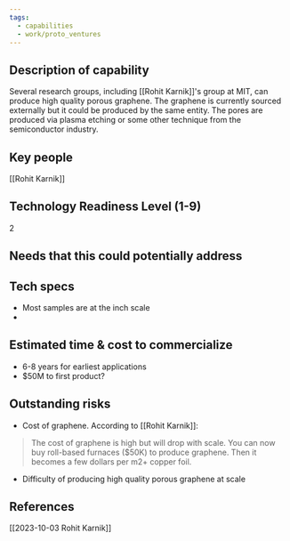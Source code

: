 ```yaml
---
tags:
  - capabilities
  - work/proto_ventures
---
```

## Description of capability
Several research groups, including [[Rohit Karnik]]'s group at MIT, can produce high quality porous graphene. The graphene is currently sourced externally but it could be produced by the same entity. The pores are produced via plasma etching or some other technique from the semiconductor industry.

## Key people
[[Rohit Karnik]]

## Technology Readiness Level (1-9)
2

## Needs that this could potentially address


## Tech specs
- Most samples are at the inch scale
- 

## Estimated time & cost to commercialize
- 6-8 years for earliest applications
- $50M to first product?

## Outstanding risks
- Cost of graphene. According to [[Rohit Karnik]]:
>The cost of graphene is high but will drop with scale. You can now buy roll-based furnaces ($50K) to produce graphene. Then it becomes a few dollars per m2+ copper foil.
- Difficulty of producing high quality porous graphene at scale

## References
[[2023-10-03 Rohit Karnik]]